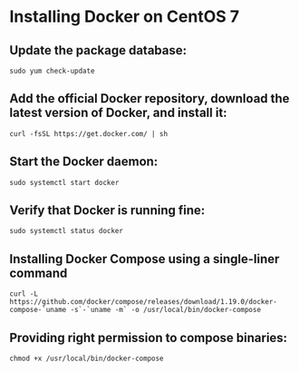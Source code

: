 # Installing Docker on CentOS 7

## Update the package database:

```
sudo yum check-update
```

## Add the official Docker repository, download the latest version of Docker, and install it:

```
curl -fsSL https://get.docker.com/ | sh
```

## Start the Docker daemon:

```
sudo systemctl start docker
```

## Verify that Docker is running fine:

```
sudo systemctl status docker
```

## Installing Docker Compose using a single-liner command

```
curl -L https://github.com/docker/compose/releases/download/1.19.0/docker-compose-`uname -s`-`uname -m` -o /usr/local/bin/docker-compose
```

## Providing right permission to compose binaries:

```
chmod +x /usr/local/bin/docker-compose
```

